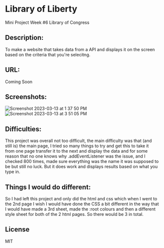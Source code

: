 # Library of Liberty
Mini Project Week #6 Library of Congress 

## Description: 
To make a website that takes data from a API and displays it on the screen based on the criteria that you're selecitng. 

## URL:
Coming Soon

## Screenshots:
![Screenshot 2023-03-13 at 1 37 50 PM](https://user-images.githubusercontent.com/109821108/227598827-888dbcf3-b529-4dd1-b0de-01246eb99a3c.png)
![Screenshot 2023-03-13 at 3 51 05 PM](https://user-images.githubusercontent.com/109821108/227598828-eef0da3b-e0b2-472b-a630-010b3d19457e.png)


## Difficulties:
This project was overall not too difficult, the main difficulty was that (and still is) the main page, I tried so many things to try and get this to take it from one page transfer it to the next and display the data and for some reason that no one knows why .addEventListener was the issue, and I checked 800 times, made sure everything was the name it was supposed to be but still no luck. But it does work and displays results based on what you type in. 


## Things I would do different:
So I had left this project and only did the html and css which when I went to the 2nd page I wish I would have done the CSS a bit different in the way that I would have made a 3rd sheet, made the :root colours and then a different style sheet for both of the 2 html pages. So there would be 3 in total. 

## License 
MIT
